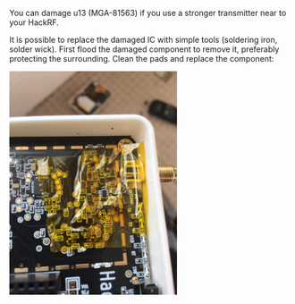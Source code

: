 You can damage u13 (MGA-81563) if you use a stronger transmitter near to your HackRF.

It is possible to replace the damaged IC with simple tools (soldering iron, solder wick). First flood the damaged component to remove it, preferably protecting the surrounding. Clean the pads and replace the component: 

<img src="img/preamp-1.jpg" height="400"> 